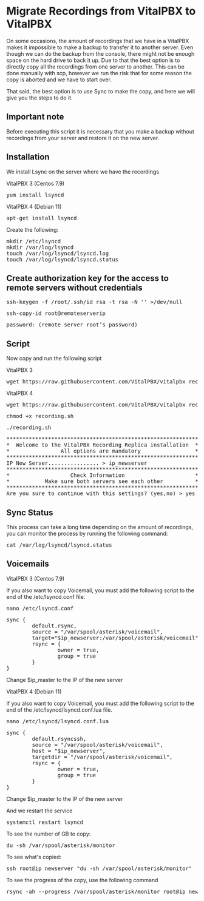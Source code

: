 # Migrate Recordings from VitalPBX to VitalPBX 
On some occasions, the amount of recordings that we have in a VitalPBX makes it impossible to make a backup to transfer it to another server. Even though we can do the backup from the console, there might not be enough space on the hard drive to back it up.
Due to that the best option is to directly copy all the recordings from one server to another. This can be done manually with scp, however we run the risk that for some reason the copy is aborted and we have to start over.

That said, the best option is to use Sync to make the copy, and here we will give you the steps to do it.

## Important note
Before executing this script it is necessary that you make a backup without recordings from your server and restore it on the new server.

## Installation
We install Lsync on the server where we have the recordings

VitalPBX 3 (Centos 7.9)
<pre>
yum install lsyncd
</pre>

VitalPBX 4 (Debian 11)
<pre>
apt-get install lsyncd
</pre>

Create the following:
<pre>
mkdir /etc/lsyncd
mkdir /var/log/lsyncd
touch /var/log/lsyncd/lsyncd.log
touch /var/log/lsyncd/lsyncd.status
</pre>

## Create authorization key for the access to remote servers without credentials

<pre>
ssh-keygen -f /root/.ssh/id_rsa -t rsa -N '' >/dev/null
</pre>

<pre>
ssh-copy-id root@remoteserverip
</pre>

<pre>
password: (remote server root’s password)
</pre>

## Script
Now copy and run the following script

VitalPBX 3
<pre>
wget https://raw.githubusercontent.com/VitalPBX/vitalpbx_recording_V3toV4/main/recording3.sh
</pre>

VitalPBX 4
<pre>
wget https://raw.githubusercontent.com/VitalPBX/vitalpbx_recording_V3toV4/main/recording4.sh
</pre>

<pre>
chmod +x recording.sh
</pre>

<pre>
./recording.sh
</pre>

<pre>
************************************************************
*  Welcome to the VitalPBX Recording Replica installation  *
*                All options are mandatory                 *
************************************************************
IP New Server................ > ip_newserver
************************************************************
*                   Check Information                      *
*           Make sure both servers see each other          *
************************************************************
Are you sure to continue with this settings? (yes,no) > yes
</pre>

## Sync Status
This process can take a long time depending on the amount of recordings, you can monitor the process by running the following command:
<pre>
cat /var/log/lsyncd/lsyncd.status
</pre>

## Voicemails

VitalPBX 3 (Centos 7.9)

If you also want to copy Voicemail, you must add the following script to the end of the /etc/lsyncd.conf file.
<pre>
nano /etc/lsyncd.conf
</pre>

<pre>
sync {
		default.rsync,
		source = "/var/spool/asterisk/voicemail",
		target="$ip_newserver:/var/spool/asterisk/voicemail",
		rsync = {
				owner = true,
				group = true
		}
}
</pre>
Change $ip_master to the IP of the new server

VitalPBX 4 (Debian 11)

If you also want to copy Voicemail, you must add the following script to the end of the /etc/lsyncd/lsyncd.conf.lua file.
<pre>
nano /etc/lsyncd/lsyncd.conf.lua
</pre>

<pre>
sync {
		default.rsyncssh,
		source = "/var/spool/asterisk/voicemail",
		host = "$ip_newserver",
		targetdir = "/var/spool/asterisk/voicemail",
		rsync = {
				owner = true,
				group = true
		}
}
</pre>

Change $ip_master to the IP of the new server

And we restart the service
<pre>
systemctl restart lsyncd
</pre>

To see the number of GB to copy:
<pre>
du -sh /var/spool/asterisk/monitor
</pre>

To see what's copied:
<pre>
ssh root@ip_newserver "du -sh /var/spool/asterisk/monitor"
</pre>

To see the progress of the copy, use the following command
<pre>
rsync -ah --progress /var/spool/asterisk/monitor root@ip_newserver:/var/spool/asterisk/monitor
</pre>
